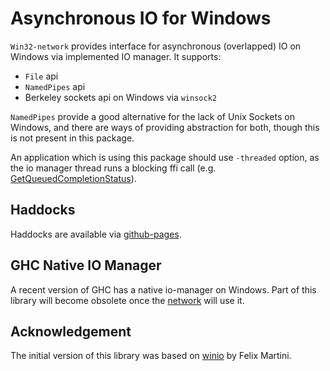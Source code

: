 # Asynchronous IO for Windows

`Win32-network` provides interface for asynchronous (overlapped) IO on Windows 
via implemented IO manager.  It supports:

* `File` api
* `NamedPipes` api
* Berkeley sockets api on Windows via `winsock2` 

`NamedPipes` provide a good alternative for the lack of Unix Sockets on
Windows, and there are ways of providing abstraction for both, though this is
not present in this package.

An application which is using this package should use `-threaded` option, as
the io manager thread runs a blocking ffi call (e.g.
[GetQueuedCompletionStatus](https://docs.microsoft.com/en-us/windows/win32/api/ioapiset/nf-ioapiset-getqueuedcompletionstatus)).

## Haddocks

Haddocks are available via [github-pages](https://input-output-hk.github.io/Win32-network).

## GHC Native IO Manager

A recent version of GHC has a native io-manager on Windows.  Part of this
library will become obsolete once the
[network](https://hackage.haskell.org/package/network) will use it.

## Acknowledgement

The initial version of this library was based on
[winio](https://hackage.haskell.org/package/winio) by Felix Martini.
